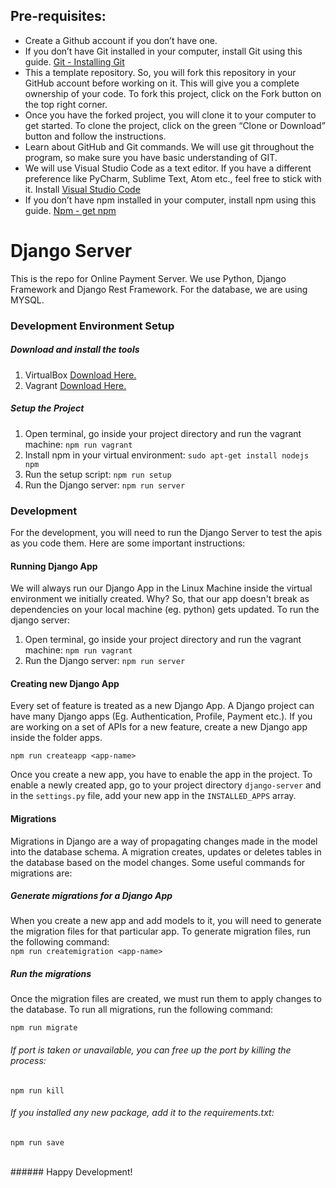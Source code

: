 ## Pre-requisites:
* Create a Github account if you don’t have one.
* If you don’t have Git installed in your computer,  install Git using this guide. [Git - Installing Git](https://git-scm.com/book/en/v2/Getting-Started-Installing-Git)
* This a template repository. So, you will fork this repository in your GitHub account before working on it. This will give you a complete ownership of your code. To fork this project, click on the Fork button on the top right corner.
* Once you have the forked project, you will clone it to your computer to get started. To clone the project, click on the green “Clone or Download” button and follow the instructions.
* Learn about GitHub and Git commands. We will use git throughout the program, so make sure you have basic understanding of GIT.
* We will use Visual Studio Code as a text editor. If you have a different preference like PyCharm, Sublime Text, Atom etc., feel free to stick with it. Install [Visual Studio Code](https://code.visualstudio.com/) 
* If you don’t have npm installed in your computer,  install npm using this guide. [Npm - get npm](https://www.npmjs.com/get-npm)


# Django Server
This is the repo for Online Payment Server. We use Python, Django Framework and Django Rest Framework. For the database, we are using MYSQL.


### Development Environment Setup

##### Download and install the tools
1. VirtualBox [Download Here.](https://www.virtualbox.org/)
2. Vagrant [Download Here.](https://www.vagrantup.com/downloads.html)

##### Setup the Project
1. Open terminal, go inside your project directory and run the vagrant machine: `npm run vagrant`
2. Install npm in your virtual environment: `sudo apt-get install nodejs npm`
3. Run the setup script: `npm run setup`
4. Run the Django server: `npm run server`

### Development
For the development, you will need to run the Django Server to test the apis as you code them. Here are some important instructions:

#### Running Django App
We will always run our Django App in the Linux Machine inside the virtual environment we initially created. Why? So, that our app doesn't break as dependencies on your local machine (eg. python) gets updated. To run the django server:

1. Open terminal, go inside your project directory and run the vagrant machine: `npm run vagrant`
2. Run the Django server: `npm run server`

#### Creating new Django App
Every set of feature is treated as a new Django App. A Django project can have many Django apps (Eg. Authentication, Profile, Payment etc.). If you are working on a set of APIs for a new feature, create a new Django app inside the folder apps. 

`npm run createapp <app-name>`

Once you create a new app, you have to enable the app in the project. To enable a newly created app, go to your project directory `django-server` and in the `settings.py` file, add your new app in the `INSTALLED_APPS` array.

#### Migrations
Migrations in Django are a way of propagating changes made in the model into the database schema. A migration creates, updates or deletes tables in the database based on the model changes. Some useful commands for migrations are:

##### Generate migrations for a Django App
When you create a new app and add models to it, you will need to generate the migration files for that particular app. To generate migration files, run the following command: <br/>
`npm run createmigration <app-name>`
<br/>

##### Run the migrations
Once the migration files are created, we must run them to apply changes to the database. To run all migrations, run the following command:

`npm run migrate`

###### If port is taken or unavailable, you can free up the port by killing the process:
`npm run kill`

###### If you installed any new package, add it to the requirements.txt:
`npm run save`

<br/>
###### Happy Development!
